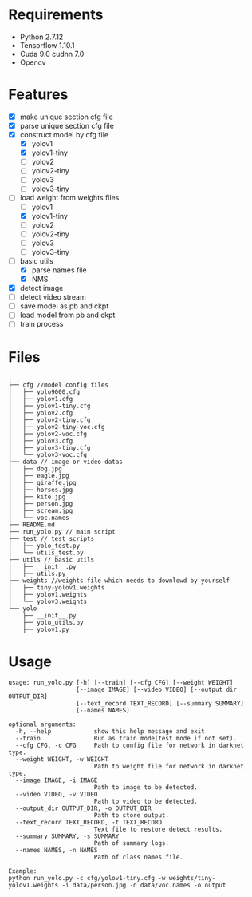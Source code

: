 # Requirements
- Python 2.7.12
- Tensorflow 1.10.1
- Cuda 9.0 cudnn 7.0
- Opencv

# Features
- [x] make unique section cfg file
- [x] parse unique section cfg file
- [x] construct model by cfg file
    - [x] yolov1
    - [x] yolov1-tiny
    - [ ] yolov2
    - [ ] yolov2-tiny
    - [ ] yolov3
    - [ ] yolov3-tiny
- [ ] load weight from weights files
    - [ ] yolov1
    - [x] yolov1-tiny
    - [ ] yolov2
    - [ ] yolov2-tiny
    - [ ] yolov3
    - [ ] yolov3-tiny
- [ ] basic utils
    - [x] parse names file
    - [x] NMS
- [x] detect image
- [ ] detect video stream
- [ ] save model as pb and ckpt
- [ ] load model from pb and ckpt
- [ ] train process

# Files
```
.
├── cfg //model config files
│   ├── yolo9000.cfg
│   ├── yolov1.cfg
│   ├── yolov1-tiny.cfg
│   ├── yolov2.cfg
│   ├── yolov2-tiny.cfg
│   ├── yolov2-tiny-voc.cfg
│   ├── yolov2-voc.cfg
│   ├── yolov3.cfg
│   ├── yolov3-tiny.cfg
│   └── yolov3-voc.cfg
├── data // image or video datas
│   ├── dog.jpg
│   ├── eagle.jpg
│   ├── giraffe.jpg
│   ├── horses.jpg
│   ├── kite.jpg
│   ├── person.jpg
│   ├── scream.jpg
│   └── voc.names
├── README.md
├── run_yolo.py // main script
├── test // test scripts 
│   ├── yolo_test.py
│   └── utils_test.py
├── utils // basic utils
│   ├── __init__.py
│   ├── utils.py
├── weights //weights file which needs to downlowd by yourself
│   ├── tiny-yolov1.weights
│   ├── yolov1.weights
│   └── yolov3.weights
└── yolo
    ├── __init__.py
    ├── yolo_utils.py
    ├── yolov1.py
```

# Usage
```
usage: run_yolo.py [-h] [--train] [--cfg CFG] [--weight WEIGHT]
                   [--image IMAGE] [--video VIDEO] [--output_dir OUTPUT_DIR]
                   [--text_record TEXT_RECORD] [--summary SUMMARY]
                   [--names NAMES]

optional arguments:
  -h, --help            show this help message and exit
  --train               Run as train mode(test mode if not set).
  --cfg CFG, -c CFG     Path to config file for network in darknet type.
  --weight WEIGHT, -w WEIGHT
                        Path to weight file for network in darknet type.
  --image IMAGE, -i IMAGE
                        Path to image to be detected.
  --video VIDEO, -v VIDEO
                        Path to video to be detected.
  --output_dir OUTPUT_DIR, -o OUTPUT_DIR
                        Path to store output.
  --text_record TEXT_RECORD, -t TEXT_RECORD
                        Text file to restore detect results.
  --summary SUMMARY, -s SUMMARY
                        Path of summary logs.
  --names NAMES, -n NAMES
                        Path of class names file.

Example:
python run_yolo.py -c cfg/yolov1-tiny.cfg -w weights/tiny-yolov1.weights -i data/person.jpg -n data/voc.names -o output
```